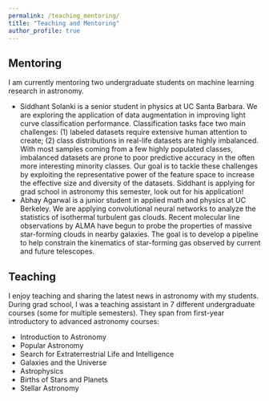 ```yaml
---
permalink: /teaching_mentoring/
title: "Teaching and Mentoring"
author_profile: true
---
```


## Mentoring
I am currently mentoring two undergraduate students on machine learning research in astronomy. 

- Siddhant Solanki is a senior student in physics at UC Santa Barbara. We are exploring the application of data augmentation in improving light curve classification performance. Classification tasks face two main challenges: (1) labeled datasets require extensive human attention to create; (2) class distributions in real-life datasets are highly imbalanced. With most samples coming from a few highly populated classes, imbalanced datasets are prone to poor predictive accuracy in the often more interesting minority classes. Our goal is to tackle these challenges by exploiting the representative power of the feature space to increase the effective size and diversity of the datasets. Siddhant is applying for grad school in astronomy this semester, look out for his application!
- Abhay Agarwal is a junior student in applied math and physics at UC Berkeley. We are applying convolutional neural networks to analyze the statistics of isothermal turbulent gas clouds. Recent molecular line observations by ALMA have begun to probe the properties of massive star-forming clouds in nearby galaxies. The goal is to develop a pipeline to help constrain the kinematics of star-forming gas observed by current and future telescopes.


## Teaching
I enjoy teaching and sharing the latest news in astronomy with my students. During grad school, I was a teaching assistant in 7 different undergraduate courses (some for multiple semesters). They span from first-year introductory to advanced astronomy courses:
- Introduction to Astronomy
- Popular Astronomy
- Search for Extraterrestrial Life and Intelligence
- Galaxies and the Universe
- Astrophysics
- Births of Stars and Planets
- Stellar Astronomy
